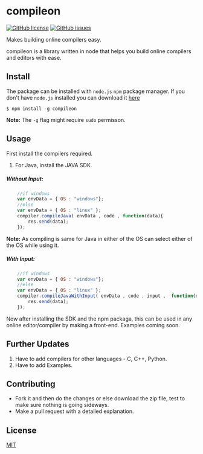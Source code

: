 # compileon
[![GitHub license](https://img.shields.io/github/license/itsknk/compileon)](https://github.com/itsknk/compileon/blob/master/LICENSE)
[![GitHub issues](https://img.shields.io/github/issues/itsknk/compileon)](https://github.com/itsknk/compileon/issues)

Makes building online compilers easy.

compileon is a library written in node that helps you build online compilers and editors with ease.

## Install
The package can be installed with `node.js` `npm` package manager. If you don't have `node.js` installed you can download it [here](https://nodejs.org/en/download/)

```
$ npm install -g compileon
```

**Note:** The `-g` flag might require `sudo` permisson.

## Usage
First install the compilers required.
1. For Java, install the JAVA SDK.

<h5>Without Input:</h5>

```javascript
    //if windows  
    var envData = { OS : "windows"}; 
    //else
    var envData = { OS : "linux" };
    compiler.compileJava( envData , code , function(data){
        res.send(data);
    });    
```
**Note:** As compiling is same for Java in either of the OS can select either of the OS while using it.
<h5>With Input:</h5>

```javascript
    //if windows  
    var envData = { OS : "windows"}; 
    //else
    var envData = { OS : "linux" };
    compiler.compileJavaWithInput( envData , code , input ,  function(data){
        res.send(data);
    });
```
Now after installing the SDK and the npm packaga, this can be used in any online editor/compiler by making a front-end.
Examples coming soon.

## Further Updates
1. Have to add compilers for other languages - C, C++, Python.
2. Have to add Examples.

## Contributing
- Fork it and then do the changes or else download the zip file, test to make sure nothing is going sideways.
- Make a pull request with a detailed explanation. 

## License
[MIT](https://github.com/itsknk/compileon/blob/master/LICENSE)